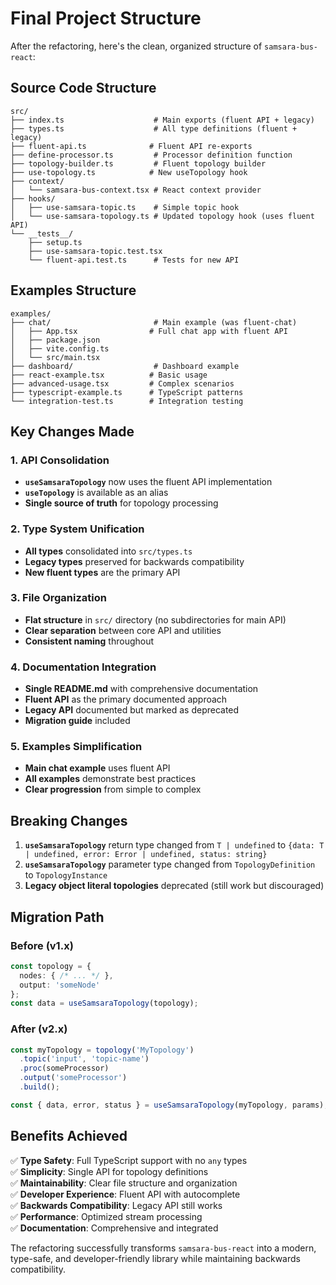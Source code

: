 # Final Project Structure

After the refactoring, here's the clean, organized structure of `samsara-bus-react`:

## Source Code Structure

```
src/
├── index.ts                    # Main exports (fluent API + legacy)
├── types.ts                    # All type definitions (fluent + legacy)
├── fluent-api.ts              # Fluent API re-exports
├── define-processor.ts         # Processor definition function
├── topology-builder.ts         # Fluent topology builder
├── use-topology.ts            # New useTopology hook
├── context/
│   └── samsara-bus-context.tsx # React context provider
├── hooks/
│   ├── use-samsara-topic.ts    # Simple topic hook
│   └── use-samsara-topology.ts # Updated topology hook (uses fluent API)
└── __tests__/
    ├── setup.ts
    ├── use-samsara-topic.test.tsx
    └── fluent-api.test.ts      # Tests for new API
```

## Examples Structure

```
examples/
├── chat/                       # Main example (was fluent-chat)
│   ├── App.tsx                # Full chat app with fluent API
│   ├── package.json
│   ├── vite.config.ts
│   └── src/main.tsx
├── dashboard/                  # Dashboard example
├── react-example.tsx          # Basic usage
├── advanced-usage.tsx         # Complex scenarios
├── typescript-example.ts      # TypeScript patterns
└── integration-test.ts        # Integration testing
```

## Key Changes Made

### 1. API Consolidation
- **`useSamsaraTopology`** now uses the fluent API implementation
- **`useTopology`** is available as an alias
- **Single source of truth** for topology processing

### 2. Type System Unification
- **All types** consolidated into `src/types.ts`
- **Legacy types** preserved for backwards compatibility
- **New fluent types** are the primary API

### 3. File Organization
- **Flat structure** in `src/` directory (no subdirectories for main API)
- **Clear separation** between core API and utilities
- **Consistent naming** throughout

### 4. Documentation Integration
- **Single README.md** with comprehensive documentation
- **Fluent API** as the primary documented approach
- **Legacy API** documented but marked as deprecated
- **Migration guide** included

### 5. Examples Simplification
- **Main chat example** uses fluent API
- **All examples** demonstrate best practices
- **Clear progression** from simple to complex

## Breaking Changes

1. **`useSamsaraTopology`** return type changed from `T | undefined` to `{data: T | undefined, error: Error | undefined, status: string}`
2. **`useSamsaraTopology`** parameter type changed from `TopologyDefinition` to `TopologyInstance`
3. **Legacy object literal topologies** deprecated (still work but discouraged)

## Migration Path

### Before (v1.x)
```typescript
const topology = {
  nodes: { /* ... */ },
  output: 'someNode'
};
const data = useSamsaraTopology(topology);
```

### After (v2.x)
```typescript
const myTopology = topology('MyTopology')
  .topic('input', 'topic-name')
  .proc(someProcessor)
  .output('someProcessor')
  .build();

const { data, error, status } = useSamsaraTopology(myTopology, params);
```

## Benefits Achieved

✅ **Type Safety**: Full TypeScript support with no `any` types  
✅ **Simplicity**: Single API for topology definitions  
✅ **Maintainability**: Clear file structure and organization  
✅ **Developer Experience**: Fluent API with autocomplete  
✅ **Backwards Compatibility**: Legacy API still works  
✅ **Performance**: Optimized stream processing  
✅ **Documentation**: Comprehensive and integrated  

The refactoring successfully transforms `samsara-bus-react` into a modern, type-safe, and developer-friendly library while maintaining backwards compatibility.
